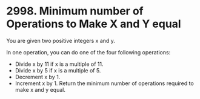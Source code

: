 # 2998. Minimum number of Operations to Make X and Y equal

You are given two positive integers x and y.

In one operation, you can do one of the four following operations:

- Divide x by 11 if x is a multiple of 11.
- Divide x by 5 if x is a multiple of 5.
- Decrement x by 1.
- Increment x by 1.
  Return the minimum number of operations required to make x and y equal.
